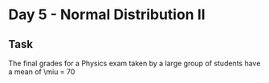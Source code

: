 # Day 5 - Normal Distribution II

## Task

The final grades for a Physics exam taken by a large group of students have a mean of \miu = 70